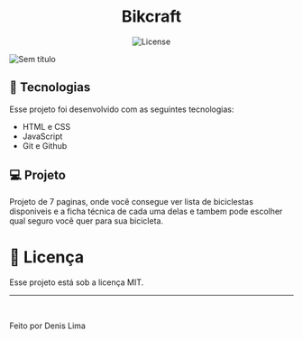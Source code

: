 <h1 align="center"> Bikcraft </h1>

<p align="center">
  <img alt="License" src="https://img.shields.io/static/v1?label=license&message=MIT&color=49AA26&labelColor=000000">
</p>

![Sem título](https://user-images.githubusercontent.com/98764037/219095190-c5408cc0-8ad3-4c05-bce1-5e5b90f75c11.png)

## 🚀 Tecnologias

Esse projeto foi desenvolvido com as seguintes tecnologias:

- HTML e CSS
- JavaScript
- Git e Github

## 💻 Projeto

Projeto de 7 paginas, onde você consegue ver lista de biciclestas disponiveis e a ficha técnica de cada uma delas e tambem pode escolher qual seguro você quer para sua bicicleta.


# :memo: Licença

Esse projeto está sob a licença MIT.

---

&#xa0;



Feito por Denis Lima




